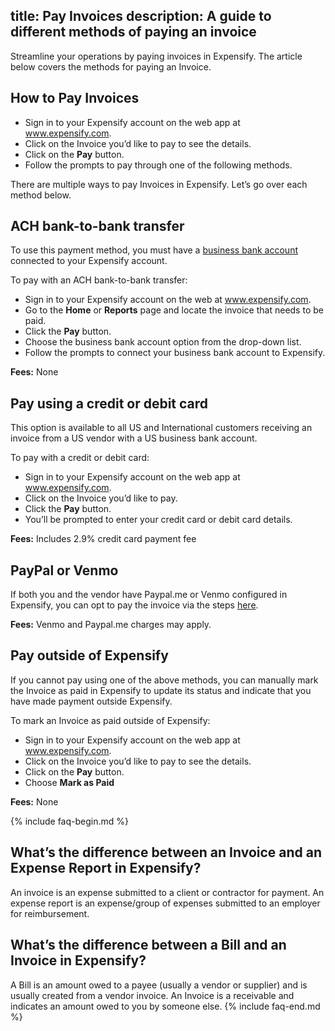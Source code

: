title: Pay Invoices
description: A guide to different methods of paying an invoice 
---

Streamline your operations by paying invoices in Expensify. The article below covers the methods for paying an Invoice. 

## How to Pay Invoices 

- Sign in to your Expensify account on the web app at www.expensify.com.
- Click on the Invoice you’d like to pay to see the details.
- Click on the **Pay** button.
- Follow the prompts to pay through one of the following methods. 

There are multiple ways to pay Invoices in Expensify. Let’s go over each method below. 

## ACH bank-to-bank transfer

To use this payment method, you must have a [business bank account](https://help.expensify.com/articles/expensify-classic/bank-accounts-and-payments/bank-accounts/Connect-US-Business-Bank-Account#connect-a-verified-business-account) connected to your Expensify account.

To pay with an ACH bank-to-bank transfer: 

- Sign in to your Expensify account on the web at www.expensify.com.
- Go to the **Home** or **Reports** page and locate the invoice that needs to be paid.
- Click the **Pay** button.
- Choose the business bank account option from the drop-down list.
- Follow the prompts to connect your business bank account to Expensify.

**Fees:** None 


## Pay using a credit or debit card

This option is available to all US and International customers receiving an invoice from a US vendor with a US business bank account. 

To pay with a credit or debit card: 

- Sign in to your Expensify account on the web app at www.expensify.com.
- Click on the Invoice you’d like to pay.
- Click the **Pay** button.
- You’ll be prompted to enter your credit card or debit card details. 

**Fees:** Includes 2.9% credit card payment fee


## PayPal or Venmo

If both you and the vendor have Paypal.me or Venmo configured in Expensify, you can opt to pay the invoice via the steps [here](https://help.expensify.com/articles/expensify-classic/bank-accounts-and-payments/Third-Party-Payments). 

**Fees:** Venmo and Paypal.me charges may apply. 


## Pay outside of Expensify 

If you cannot pay using one of the above methods, you can manually mark the Invoice as paid in Expensify to update its status and indicate that you have made payment outside Expensify. 

To mark an Invoice as paid outside of Expensify: 

- Sign in to your Expensify account on the web app at www.expensify.com.
- Click on the Invoice you’d like to pay to see the details.
- Click on the **Pay** button.
- Choose **Mark as Paid**

**Fees:** None 

{% include faq-begin.md %}

##  What’s the difference between an Invoice and an Expense Report in Expensify?
An invoice is an expense submitted to a client or contractor for payment. An expense report is an expense/group of expenses submitted to an employer for reimbursement.  

##  What’s the difference between a Bill and an Invoice in Expensify? 
A Bill is an amount owed to a payee (usually a vendor or supplier) and is usually created from a vendor invoice. An Invoice is a receivable and indicates an amount owed to you by someone else. 
{% include faq-end.md %}
